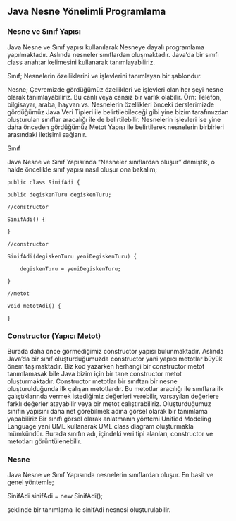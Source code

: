 ## Java Nesne Yönelimli Programlama​

### Nesne ve Sınıf Yapısı​
Java Nesne ve Sınıf yapısı kullanılarak Nesneye dayalı programlama yapılmaktadır. Aslında nesneler sınıflardan oluşmaktadır. Java’da bir sınıfı class anahtar kelimesini kullanarak tanımlayabiliriz.​

Sınıf;  Nesnelerin özelliklerini ve işlevlerini tanımlayan bir şablondur.​

Nesne; Çevremizde gördüğümüz özellikleri ve işlevleri olan her şeyi nesne olarak tanımlayabiliriz. Bu canlı veya cansız bir varlık olabilir. Örn: Telefon, bilgisayar, araba, hayvan vs. Nesnelerin özellikleri önceki derslerimizde gördüğümüz Java Veri Tipleri ile belirtilebileceği gibi yine bizim tarafımızdan oluşturulan sınıflar aracalığı ile de belirtilebilir. Nesnelerin işlevleri ise yine daha önceden gördüğümüz Metot Yapısı ile belirtilerek nesnelerin birbirleri arasındaki iletişimi sağlanır.​

Sınıf​

Java Nesne ve Sınıf Yapısı’nda “Nesneler sınıflardan oluşur” demiştik, o halde öncelikle sınıf yapısı nasıl oluşur ona bakalım;​

    public class SinifAdi {​

    public degiskenTuru degiskenTuru;​

    //constructor​

    SinifAdi() {​

    }​

    //constructor​

    SinifAdi(degiskenTuru yeniDegiskenTuru) {​

        degiskenTuru = yeniDegiskenTuru;​

    }​

    //metot​

    void metotAdi() {​

    } ​
    
### Constructor (Yapıcı Metot)​
Burada daha önce görmediğimiz constructor yapısı bulunmaktadır. Aslında Java’da bir sınıf oluşturduğumuzda constructor yani yapıcı metotlar büyük önem taşımaktadır. Biz kod yazarken herhangi bir constructor metot tanımlamasak bile Java bizim için bir tane constructor metot oluşturmaktadır. Constructor metotlar bir sınıftan bir nesne oluşturulduğunda ilk çalışan metotlardır. Bu metotlar aracılığı ile sınıflara ilk çalıştıklarında vermek istediğimiz değerleri verebilir, varsayılan değerlere farklı değerler atayabilir veya bir metot çalıştırabiliriz.​
Oluşturduğumuz sınıfın yapısını daha net görebilmek adına görsel olarak bir tanımlama yapabiliriz Bir sınıfı görsel olarak anlatmanın yöntemi Unified Modeling Language yani UML kullanarak UML class diagram oluşturmakla mümkündür. Burada sınıfın adı, içindeki veri tipi alanları, constructor ve metotları görüntülenebilir. ​

### Nesne​
Java Nesne ve Sınıf Yapısında nesnelerin sınıflardan oluşur. En basit ve genel yöntemle;​

SinifAdi sinifAdi = new SinifAdi();​

şeklinde bir tanımlama ile sinifAdi nesnesi oluşturulabilir.​


